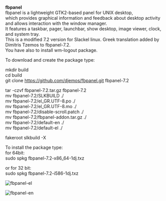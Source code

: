 **fbpanel**  
fbpanel is a lightweight GTK2-based panel for UNIX desktop,  
which provides graphical information and feedback about desktop activity  
and allows interaction with the window manager.  
It features a taskbar, pager, launchbar, show desktop, image viewer, clock, and system tray.  
This is a modified 7.2 version for Slackel linux. Greek translation added by Dimitris Tzemos to fbpanel-7.2.  
You have also to install wm-logout package.  

To download and create the package type:  
  
mkdir build   
cd build  
git clone https://github.com/djemos/fbpanel.git fbpanel-7.2   
  
tar -czvf fbpanel-7.2.tar.gz fbpanel-7.2  
mv fbpanel-7.2/SLKBUILD ./  
mv fbpanel-7.2/el_GR.UTF-8.po ./  
mv fbpanel-7.2/el_GR.UTF-8.mo ./  
mv fbpanel-7.2/disable-scroll.patch ./  
mv fbpanel-7.2/fbpanel-addon.tar.gz ./  
mv fbpanel-7.2/default-en ./  
mv fbpanel-7.2/default-el ./  
  
fakeroot slkbuild -X  
  
To install the package type:  
for 64bit:  
sudo spkg fbpanel-7.2-x86_64-1dj.txz  
  
or for 32 bit:  
sudo spkg fbpanel-7.2-i586-1dj.txz   
  

![fbpanel-el](https://github.com/user-attachments/assets/a7cfa42b-4044-454d-8571-6946ae77f8f9)

![fbpanel-en](https://github.com/user-attachments/assets/2dd8a085-3d3c-4661-8145-f78c4a431113)





